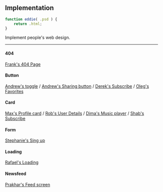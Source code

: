 ## Implementation
~~~javascript
function eddie( .psd ) {
	return .html;
}
~~~

Implement people's web design.

----

#### 404

[Frank's 404 Page](https://github.com/EddieWen-Taiwan/Implementation/tree/gh-pages/404/Frank)

#### Button

[Andrew's toggle](https://github.com/EddieWen-Taiwan/Implementation/tree/gh-pages/Button/Andrew) / [Andrew's Sharing button](https://github.com/EddieWen-Taiwan/Implementation/tree/gh-pages/Button/Andrew-share) / [Derek's Subscribe](https://github.com/EddieWen-Taiwan/Implementation/tree/gh-pages/Button/Derek) / [Oleg's Favorites](https://github.com/EddieWen-Taiwan/Implementation/tree/gh-pages/Button/Oleg)

#### Card

[Max's Profile card](https://github.com/EddieWen-Taiwan/Implementation/tree/gh-pages/Card/Max) / [Rob's User Details](https://github.com/EddieWen-Taiwan/Implementation/tree/gh-pages/Card/Rob) / [Dima's Music player](https://github.com/EddieWen-Taiwan/Implementation/tree/gh-pages/Card/Dima) / [Shab's Subscribe](https://github.com/EddieWen-Taiwan/Implementation/tree/gh-pages/Card/Shab)

#### Form

[Stephanie's Sing up](https://github.com/EddieWen-Taiwan/Implementation/tree/gh-pages/Form/Stephanie)

#### Loading

[Rafael's Loading](https://github.com/EddieWen-Taiwan/Implementation/tree/gh-pages/Loading/Rafael)

#### Newsfeed

[Prakhar's Feed screen](https://github.com/EddieWen-Taiwan/Implementation/tree/gh-pages/Newsfeed/Prakhar)